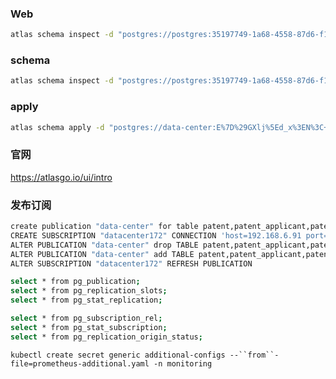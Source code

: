 ### Web

```bash
atlas schema inspect -d "postgres://postgres:35197749-1a68-4558-87d6-f1c009f73f20@10.0.0.252:55432/auth-service?sslmode=disable" -w
```

### schema

```bash
atlas schema inspect -d "postgres://postgres:35197749-1a68-4558-87d6-f1c009f73f20@10.0.0.252:55432/auth-service?sslmode=disable" > atlas.hcl
```

### apply

```bash
atlas schema apply -d "postgres://data-center:E%7D%29GXlj%5Ed_x%3EN%3C+BhTyHOvMr@172.23.166.60:5432/data-center" -f datacenter.hcl -w
```

### 官网

https://atlasgo.io/ui/intro

### 发布订阅

```bash
create publication "data-center" for table patent,patent_applicant,patent_inventor,patent_assignee,category,venue_category;
CREATE SUBSCRIPTION "datacenter172" CONNECTION 'host=192.168.6.91 port=5432 dbname=datacenter user=postgres password=9f6ac1e0-b33f-47ad-ba72-a20d32f3646e' publication "data-center";
ALTER PUBLICATION "data-center" drop TABLE patent,patent_applicant,patent_inventor,patent_assignee;
ALTER PUBLICATION "data-center" add TABLE patent,patent_applicant,patent_inventor,patent_assignee;
ALTER SUBSCRIPTION "datacenter172" REFRESH PUBLICATION

select * from pg_publication;
select * from pg_replication_slots;
select * from pg_stat_replication;

select * from pg_subscription_rel;
select * from pg_stat_subscription;
select * from pg_replication_origin_status;
```

`kubectl create secret generic additional-configs --``from``-file=prometheus-additional.yaml -n monitoring`
